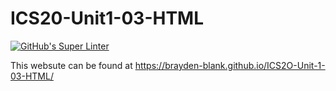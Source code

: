 # ICS20-Unit1-03-HTML

[![GitHub's Super Linter](https://github.com/Brayden-Blank/ICS2O-Unit-1-03-HTML/actions/workflows/main.yml/badge.svg)](https://github.com/Brayden-Blank/ICS2O-Unit-1-03-HTML/actions/workflows/main.yml)

This websute can be found at https://brayden-blank.github.io/ICS2O-Unit-1-03-HTML/
